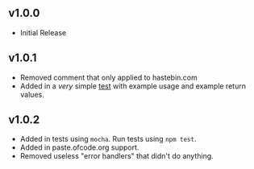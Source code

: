 ## v1.0.0
* Initial Release

## v1.0.1
* Removed comment that only applied to hastebin.com
* Added in a *very* simple [test](./test/index.test.js) with example usage and example return values.

## v1.0.2
* Added in tests using ``mocha``. Run tests using ``npm test``.
* Added in paste.ofcode.org support.
* Removed useless "error handlers" that didn't do anything.